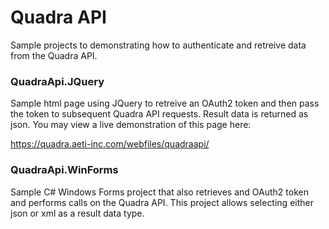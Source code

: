 # Quadra API

Sample projects to demonstrating how to authenticate and retreive data from the Quadra API.

### QuadraApi.JQuery
Sample html page using JQuery to retreive an OAuth2 token and then pass the token to subsequent Quadra API requests.   Result data is returned as json.   You may view a live demonstration of this page here: 

<a href="https://quadra.aeti-inc.com/webfiles/quadraapi/" target="_blank">https://quadra.aeti-inc.com/webfiles/quadraapi/</a>

### QuadraApi.WinForms
Sample C# Windows Forms project that also retrieves and OAuth2 token and performs calls on the Quadra API.  This project allows selecting either json or xml as a result data type.

